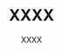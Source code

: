 ---
title: XXXX
description: XXXX
author: XXXX
ms.date: MM/DD/YYYY
ms.topic: troubleshooting
# ms.search.form:  [Operations AOT form name to tie this topic to]
audience: Application User
ms.reviewer: kamaybac
ms.search.region: Global
ms.author: XXXX
ms.search.validFrom: YYYY-MM-DD
ms.dyn365.ops.version: 10.0.18
---